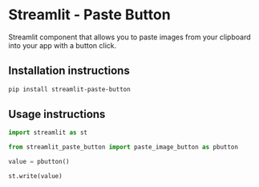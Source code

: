 # Streamlit - Paste Button

Streamlit component that allows you to paste images from your clipboard into your app with a button click.

## Installation instructions 

```sh
pip install streamlit-paste-button
```

## Usage instructions

```python
import streamlit as st

from streamlit_paste_button import paste_image_button as pbutton

value = pbutton()

st.write(value)

